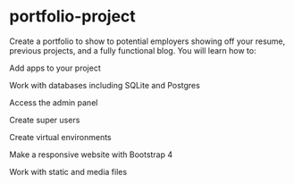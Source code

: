 # portfolio-project

Create a portfolio to show to potential employers showing off your resume, previous projects, and a fully functional blog. You will learn how to: 

Add apps to your project

Work with databases including SQLite and Postgres

Access the admin panel

Create super users 

Create virtual environments 

Make a responsive website with Bootstrap 4

Work with static and media files 
